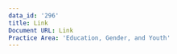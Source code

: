 ```yaml
---
data_id: '296'
title: Link
Document URL: Link
Practice Area: 'Education, Gender, and Youth'
---
```

